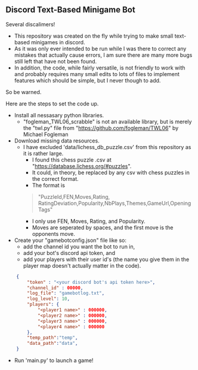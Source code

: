 ## Discord Text-Based Minigame Bot


Several discalimers!
- This repository was created on the fly while trying to make small text-based minigames in discord.
- As it was only ever intended to be run while I was there to correct any mistakes that actually cause errors, I am sure there are many more bugs still left that have not been found.
- In addition, the code, while fairly versatile, is not friendly to work with and probably requires many small edits to lots of files to implement features which should be simple, but I never though to add. 

So be warned.

Here are the steps to set the code up.
- Install all nessasary python libraries.
    - "fogleman_TWL06_scrabble" is not an available library, but is merely the "twl.py" file from "https://github.com/fogleman/TWL06" by Michael Fogleman
- Download missing data resources.
    - I have excluded 'data/lichess_db_puzzle.csv' from this repository as it is rather large.
        - I found this chess puzzle .csv at "https://database.lichess.org/#puzzles". 
        - It could, in theory, be replaced by any csv with chess puzzles in the correct format.
        - The format is 
        > "PuzzleId,FEN,Moves,Rating, RatingDeviation,Popularity,NbPlays,Themes,GameUrl,OpeningTags"
        - I only use FEN, Moves, Rating, and Popularity.
        - Moves are seperated by spaces, and the first move is the opponents move.
- Create your "gamebotconfig.json" file like so:
    - add the channel id you want the bot to run in,
    - add your bot's discord api token, and
    - add your players with their user id's (the name you give them in the player map doesn't actually matter in the code).
``` json
    {
        "token" : "<your discord bot's api token here>",
        "channel_id" : 00000,
        "log_file": "gamebotlog.txt",
        "log_level": 10,
        "players": {
            "<player1 name>" : 000000,
            "<player2 name>" : 000000,
            "<player3 name>" : 000000,
            "<player4 name>" : 000000
        },
        "temp_path":"temp",
        "data_path":"data",
    }
```

- Run 'main.py' to launch a game!